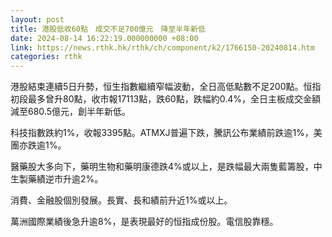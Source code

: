```yaml
---
layout: post
title: 港股低收60點　成交不足700億元　降至半年新低
date: 2024-08-14 16:22:19.000000000 +08:00
link: https://news.rthk.hk/rthk/ch/component/k2/1766150-20240814.htm
categories: rthk
---
```


港股結束連續5日升勢，恒生指數繼續窄幅波動，全日高低點數不足200點。恒指初段最多曾升80點，收市報17113點，跌60點，跌幅約0.4%，全日主板成交金額減至680.5億元，創半年新低。

科技指數跌約1%，收報3395點。ATMXJ普遍下跌，騰訊公布業績前跌逾1%，美團亦跌逾1%。

醫藥股大多向下，藥明生物和藥明康德跌4%或以上，是跌幅最大兩隻藍籌股，中生製藥績逆市升逾2%。

消費、金融股個別發展。長實、長和績前升近1%或以上。

萬洲國際業績後急升逾8%，是表現最好的恒指成份股。電信股靠穩。
